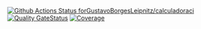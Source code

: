[![Github Actions Status forGustavoBorgesLeipnitz/calculadoraci](https://github.com/GustavoBorgesLeipnitz/calculadoraci/workflows/Integra%C3%A7%C3%A3o%20continua%20de%20Java%20com%20Maven/badge.svg)](https://github.com/GustavoBorgesLeipnitz/calculadoraci/actions)
[![Quality GateStatus](https://sonarcloud.io/api/project_badges/measure?project=GustavoBorgesLeipnitz_calculadoraci&metric=alert_status)](https://sonarcloud.io/summary/new_code?id=GustavoBorgesLeipnitz_calculadoraci)
[![Coverage](https://sonarcloud.io/api/project_badges/measure?project=osmarbraz_calculadora5&metric=coverage)](https://sonarcloud.io/component_measures?id=GustavoBorgesLeipnitz_calculadoraci&metric=coverage)
